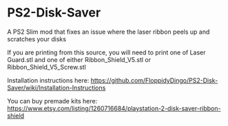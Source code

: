 # PS2-Disk-Saver

A PS2 Slim mod that fixes an issue where the laser ribbon peels up and scratches your disks

If you are printing from this source, you will need to print one of Laser Guard.stl and one of either Ribbon_Shield_V5.stl or Ribbon_Shield_V5_Screw.stl

Installation instructions here: https://github.com/FloppidyDingo/PS2-Disk-Saver/wiki/Installation-Instructions

You can buy premade kits here: https://www.etsy.com/listing/1260716684/playstation-2-disk-saver-ribbon-shield
